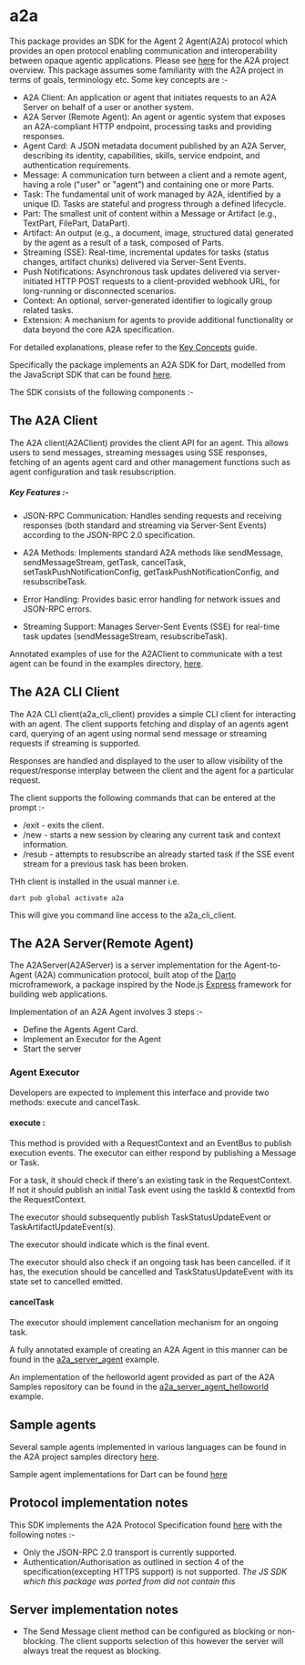 # a2a

This package provides an SDK for the Agent 2 Agent(A2A) protocol which provides 
an open protocol enabling communication and interoperability between opaque agentic 
applications. Please see [here](https://github.com/a2aproject/A2A) for the A2A project overview.
This package assumes some familiarity with the A2A project in terms of goals, terminology etc.
Some key concepts are :-

* A2A Client: An application or agent that initiates requests to an A2A Server on behalf of a user or another system.
* A2A Server (Remote Agent): An agent or agentic system that exposes an A2A-compliant HTTP endpoint, processing tasks and providing responses.
* Agent Card: A JSON metadata document published by an A2A Server, describing its identity, capabilities, skills, service endpoint, and authentication requirements.
* Message: A communication turn between a client and a remote agent, having a role ("user" or "agent") and containing one or more Parts.
* Task: The fundamental unit of work managed by A2A, identified by a unique ID. Tasks are stateful and progress through a defined lifecycle.
* Part: The smallest unit of content within a Message or Artifact (e.g., TextPart, FilePart, DataPart).
* Artifact: An output (e.g., a document, image, structured data) generated by the agent as a result of a task, composed of Parts.
* Streaming (SSE): Real-time, incremental updates for tasks (status changes, artifact chunks) delivered via Server-Sent Events.
* Push Notifications: Asynchronous task updates delivered via server-initiated HTTP POST requests to a client-provided webhook URL, for long-running or disconnected scenarios.
* Context: An optional, server-generated identifier to logically group related tasks.
* Extension: A mechanism for agents to provide additional functionality or data beyond the core A2A specification.

For detailed explanations, please refer to the [Key Concepts](https://a2a-protocol.org/latest/topics/key-concepts/) guide.


Specifically the package implements an A2A SDK for Dart, modelled from the JavaScript
SDK that can be found [here](https://github.com/a2aproject/a2a-js).

The SDK consists of the following components :-

## The A2A Client

The A2A client(A2AClient) provides the client API for an agent. This allows users to send messages, streaming messages
using SSE responses, fetching of an agents agent card and other management functions such as
agent configuration and task resubscription.

##### Key Features :-

* JSON-RPC Communication: Handles sending requests and receiving responses (both standard and streaming via Server-Sent Events) according to the JSON-RPC 2.0 specification.


* A2A Methods: Implements standard A2A methods like sendMessage, sendMessageStream, getTask, cancelTask, setTaskPushNotificationConfig, getTaskPushNotificationConfig, and resubscribeTask.


* Error Handling: Provides basic error handling for network issues and JSON-RPC errors.


* Streaming Support: Manages Server-Sent Events (SSE) for real-time task updates (sendMessageStream, resubscribeTask).

Annotated examples of use for the A2AClient to communicate with a test agent can be found in the examples directory, 
[here](https://github.com/shamblett/a2a/blob/main/example).

## The A2A CLI Client

The A2A CLI client(a2a_cli_client) provides a simple CLI client for interacting with an agent.
The client supports fetching and display of an agents agent card, querying of an agent using normal send message
or streaming requests if streaming is supported.

Responses are handled and displayed to the user to allow visibility of the request/response
interplay between the client and the agent for a particular request.

The client supports the following commands that can be entered at the prompt :-

* /exit - exits the client.
* /new - starts a new session by clearing any current task and context information.
* /resub - attempts to resubscribe an already started task if the SSE event stream for a previous task has been broken.

THh client is installed in the usual manner i.e. 
```
dart pub global activate a2a
```
This will give you command line access to the a2a_cli_client.

## The A2A Server(Remote Agent)

The A2AServer(A2AServer) is a server implementation for the Agent-to-Agent (A2A) communication protocol, 
built atop of the [Darto](https://pub.dev/packages/darto) microframework, 
a package inspired by the Node.js [Express](https://expressjs.com/) framework for building web applications.

Implementation of an A2A Agent involves 3 steps :-

* Define the Agents Agent Card.
* Implement an Executor for the Agent
* Start the server

### Agent Executor

Developers are expected to implement this interface and provide two methods: execute and cancelTask.

#### execute :
This method is provided with a RequestContext and an EventBus to publish execution events.
The executor can either respond by publishing a Message or Task.

For a task, it should check if there's an existing task in the RequestContext. If not it should publish an initial Task event 
using the taskId & contextId from the RequestContext.

The executor should subsequently publish TaskStatusUpdateEvent or 
TaskArtifactUpdateEvent(s).

The executor should indicate which is the final event.

The executor should also check if an ongoing task has been cancelled. 
if it has, the execution should be cancelled and TaskStatusUpdateEvent 
with its state set to cancelled emitted.

#### cancelTask
The executor should implement cancellation mechanism for an ongoing task.

A fully annotated example of creating an A2A Agent in this manner can be found in the 
[a2a_server_agent](https://github.com/shamblett/a2a/blob/main/example/a2a_server_agent.dart) example.

An implementation of the helloworld agent provided as part of the A2A Samples repository can be found
in the [a2a_server_agent_helloworld](https://github.com/shamblett/a2a/blob/main/example/a2a_server_agent_helloworld.dart)
example.

## Sample agents

Several sample agents implemented in various languages can be found in the A2A project samples directory [here](https://github.com/a2aproject/a2a-samples).

Sample agent implementations for Dart can be found [here](https://github.com/shamblett/a2a-dart-samples)

## Protocol implementation notes

This SDK implements the A2A Protocol Specification found [here](https://a2a-protocol.org/latest/specification/)
with the following notes :-

* Only the JSON-RPC 2.0 transport is currently supported.
* Authentication/Authorisation as outlined in section 4 of the specification(excepting HTTPS support) is not supported. 
_The JS SDK which this package was ported from did not contain this_


## Server implementation notes

* The Send Message client method can be configured as blocking or non-blocking. The client supports
  selection of this however the server will always treat the request as blocking.